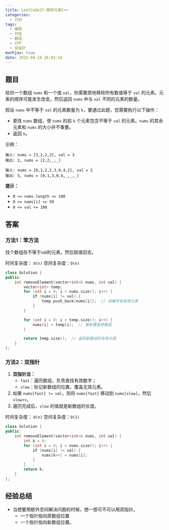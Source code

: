 ```yaml
---
title: LeetCode27.移除元素C++
categories:
  - 力扣
tags:
  - 编程
  - 代码
  - 数组
  - CPP
  - 双指针
mathjax: true
date: 2025-04-18 16:02:14
---
```

## 题目
给你一个数组 `nums` 和一个值 `val`，你需要原地移除所有数值等于 `val` 的元素。元素的顺序可能发生改变。然后返回 `nums` 中与 `val` 不同的元素的数量。

假设 `nums` 中不等于 `val` 的元素数量为 `k`，要通过此题，您需要执行以下操作：

- 更改 `nums` 数组，使 `nums` 的前 `k` 个元素包含不等于 `val` 的元素。`nums` 的其余元素和 `nums` 的大小并不重要。
- 返回 `k`。

示例：

```text
输入: nums = [3,2,2,3], val = 3
输出: 2, nums = [2,2,_,_]

输入: nums = [0,1,2,2,3,0,4,2], val = 2
输出: 5, nums = [0,1,3,0,4,_,_,_]
```

**提示：**
- `0 <= nums.length <= 100`
- `0 <= nums[i] <= 50`
- `0 <= val <= 100`


## 答案
### 方法1：笨方法
找个数组存不等于val的元素，然后赋值回去。

时间复杂度： `O(n)`
空间复杂度：`O(n)`
```C++
class Solution {
public:
    int removeElement(vector<int>& nums, int val) {
        vector<int> temp;
        for (int i = 0; i < nums.size(); i++) {
            if (nums[i] != val) {
                temp.push_back(nums[i]);  // 收集所有有效元素
            }
        }

        for (int i = 0; i < temp.size(); i++) {
            nums[i] = temp[i];  // 重新覆盖原数组
        }

        return temp.size();  // 返回新数组的有效长度
    }
};

```
### 方法2：双指针
1. **双指针法：**
    - `fast`：遍历数组，负责查找有效数字；
    - `slow`：标记新数组的位置，覆盖无效元素。
2. 如果 `nums[fast] != val`，则将 `nums[fast]` 移动到 `nums[slow]`，然后 `slow++`。
3. 遍历完成后，`slow` 的值就是新数组的长度。

时间复杂度： `O(n)`
空间复杂度：`O(1)`
```c++
class Solution {
public:
    int removeElement(vector<int>& nums, int val) {
        int k = 0;
        for (int i = 0; i < nums.size(); i++) {
            if (nums[i] != val) {
                nums[k++] = nums[i];
            }
        }
        return k;
    }
};
```


## 经验总结
- 当想要用额外空间解决问题的时候，想一想可不可以用双指针。
	- 一个指针指向原数组位置
	- 一个指针指向新数组位置。